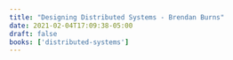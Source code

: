```yaml
---
title: "Designing Distributed Systems - Brendan Burns"
date: 2021-02-04T17:09:38-05:00
draft: false
books: ['distributed-systems']
---
```


